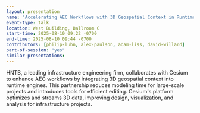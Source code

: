 ```yaml
---
layout: presentation
name: "Accelerating AEC Workflows with 3D Geospatial Context in Runtime Engines"
event-type: talk
location: West Building, Ballroom C
start-time: 2025-08-10 09:22 -0700
end-time: 2025-08-10 09:44 -0700
contributors: [philip-luhn, alex-paulson, adam-liss, david-willard]
part-of-session: "yes"
similar-presentations:
---
```


HNTB, a leading infrastructure engineering firm, collaborates with Cesium to enhance AEC workflows by integrating 3D geospatial context into runtime engines. This partnership reduces modeling time for large-scale projects and introduces tools for efficient editing. Cesium's platform optimizes and streams 3D data, improving design, visualization, and analysis for infrastructure projects.
